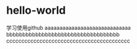 # hello-world
学习使用github
aaaaaaaaaaaaaaaaaaaaaaaaaaaaa
bbbbbbbbbbbbbbbbbbbbbbbbbbbbbbbbbbb
ccccccccccccccccccccccccccccccccccccccccc
